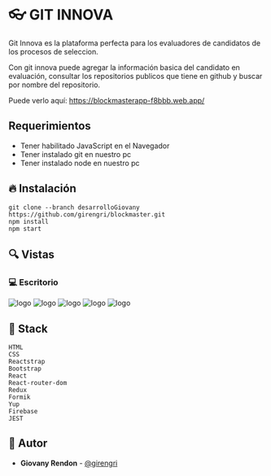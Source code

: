 # 👓 GIT INNOVA


Git Innova es la plataforma perfecta para los evaluadores de candidatos de los procesos de seleccion.&nbsp; &nbsp; &nbsp;&nbsp;

Con git innova puede agregar la información basica del candidato en evaluación, consultar los repositorios publicos que tiene en github y buscar por nombre del repositorio.


Puede verlo aquí: <https://blockmasterapp-f8bbb.web.app/>

## Requerimientos
- Tener habilitado JavaScript en el Navegador
- Tener instalado git en nuestro pc
- Tener instalado node en nuestro pc

## 🔥 Instalación

```shell
git clone --branch desarrolloGiovany https://github.com/girengri/blockmaster.git
npm install
npm start
```

## 🔍 Vistas 

### 💻 Escritorio
  
![logo](https://res.cloudinary.com/girengri/image/upload/v1645216368/blockmasterimagenes/screencapture-blockmasterapp-f8bbb-web-app-iniciarsesion-2022-02-18-15_32_34_oschid.png)
![logo](https://res.cloudinary.com/girengri/image/upload/v1645216409/blockmasterimagenes/screencapture-blockmasterapp-f8bbb-web-app-registro-2022-02-18-15_33_15_dsabzj.png)
![logo](https://res.cloudinary.com/girengri/image/upload/v1645216938/blockmasterimagenes/screencapture-blockmasterapp-f8bbb-web-app-2022-02-18-15_42_03_bpslfy.png)
![logo](https://res.cloudinary.com/girengri/image/upload/v1645217073/blockmasterimagenes/screencapture-blockmasterapp-f8bbb-web-app-masvaloradas-2022-02-18-15_43_07_oyz7iz.png)
![logo](https://res.cloudinary.com/girengri/image/upload/v1645216630/blockmasterimagenes/screencapture-blockmasterapp-f8bbb-web-app-registroPeliculas-2022-02-18-15_36_55_q4r52e.png)


## 📌 Stack

```shell
HTML
CSS
Reactstrap
Bootstrap
React
React-router-dom
Redux
Formik
Yup
Firebase
JEST
```

## 🌟 Autor

* **Giovany Rendon**  - [@girengri](https://github.com/girengri)
